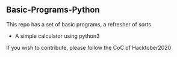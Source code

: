 ## Basic-Programs-Python
This repo has a set of basic programs, a refresher of sorts
- A simple calculator using python3

If you wish to contribute, please follow the CoC of Hacktober2020
